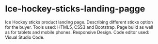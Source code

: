 # Ice-hockey-sticks-landing-pagge
Ice Hockey sticks product landing page. Describing different sticks option for the buyer. Tools used: HTML5, CSS3 and Bootstrap.
Page build as well as for tablets and mobile phones. Responsive Design. 
Code editor used: Visual Studio Code.
